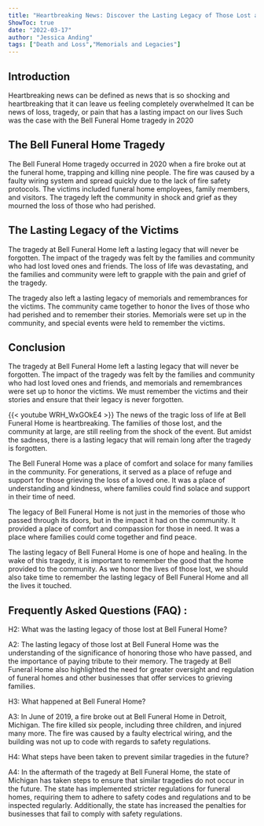 ```yaml
---
title: "Heartbreaking News: Discover the Lasting Legacy of Those Lost at Bell Funeral Home"
ShowToc: true 
date: "2022-03-17"
author: "Jessica Anding" 
tags: ["Death and Loss","Memorials and Legacies"]
---
```

## Introduction

Heartbreaking news can be defined as news that is so shocking and heartbreaking that it can leave us feeling completely overwhelmed It can be news of loss, tragedy, or pain that has a lasting impact on our lives Such was the case with the Bell Funeral Home tragedy in 2020

## The Bell Funeral Home Tragedy

The Bell Funeral Home tragedy occurred in 2020 when a fire broke out at the funeral home, trapping and killing nine people. The fire was caused by a faulty wiring system and spread quickly due to the lack of fire safety protocols. The victims included funeral home employees, family members, and visitors. The tragedy left the community in shock and grief as they mourned the loss of those who had perished.

## The Lasting Legacy of the Victims

The tragedy at Bell Funeral Home left a lasting legacy that will never be forgotten. The impact of the tragedy was felt by the families and community who had lost loved ones and friends. The loss of life was devastating, and the families and community were left to grapple with the pain and grief of the tragedy.

The tragedy also left a lasting legacy of memorials and remembrances for the victims. The community came together to honor the lives of those who had perished and to remember their stories. Memorials were set up in the community, and special events were held to remember the victims.

## Conclusion

The tragedy at Bell Funeral Home left a lasting legacy that will never be forgotten. The impact of the tragedy was felt by the families and community who had lost loved ones and friends, and memorials and remembrances were set up to honor the victims. We must remember the victims and their stories and ensure that their legacy is never forgotten.

{{< youtube WRH_WxGOkE4 >}} 
The news of the tragic loss of life at Bell Funeral Home is heartbreaking. The families of those lost, and the community at large, are still reeling from the shock of the event. But amidst the sadness, there is a lasting legacy that will remain long after the tragedy is forgotten.

The Bell Funeral Home was a place of comfort and solace for many families in the community. For generations, it served as a place of refuge and support for those grieving the loss of a loved one. It was a place of understanding and kindness, where families could find solace and support in their time of need.

The legacy of Bell Funeral Home is not just in the memories of those who passed through its doors, but in the impact it had on the community. It provided a place of comfort and compassion for those in need. It was a place where families could come together and find peace.

The lasting legacy of Bell Funeral Home is one of hope and healing. In the wake of this tragedy, it is important to remember the good that the home provided to the community. As we honor the lives of those lost, we should also take time to remember the lasting legacy of Bell Funeral Home and all the lives it touched.

## Frequently Asked Questions (FAQ) :
H2: What was the lasting legacy of those lost at Bell Funeral Home?

A2: The lasting legacy of those lost at Bell Funeral Home was the understanding of the significance of honoring those who have passed, and the importance of paying tribute to their memory. The tragedy at Bell Funeral Home also highlighted the need for greater oversight and regulation of funeral homes and other businesses that offer services to grieving families.

H3: What happened at Bell Funeral Home?

A3: In June of 2019, a fire broke out at Bell Funeral Home in Detroit, Michigan. The fire killed six people, including three children, and injured many more. The fire was caused by a faulty electrical wiring, and the building was not up to code with regards to safety regulations.

H4: What steps have been taken to prevent similar tragedies in the future?

A4: In the aftermath of the tragedy at Bell Funeral Home, the state of Michigan has taken steps to ensure that similar tragedies do not occur in the future. The state has implemented stricter regulations for funeral homes, requiring them to adhere to safety codes and regulations and to be inspected regularly. Additionally, the state has increased the penalties for businesses that fail to comply with safety regulations.



